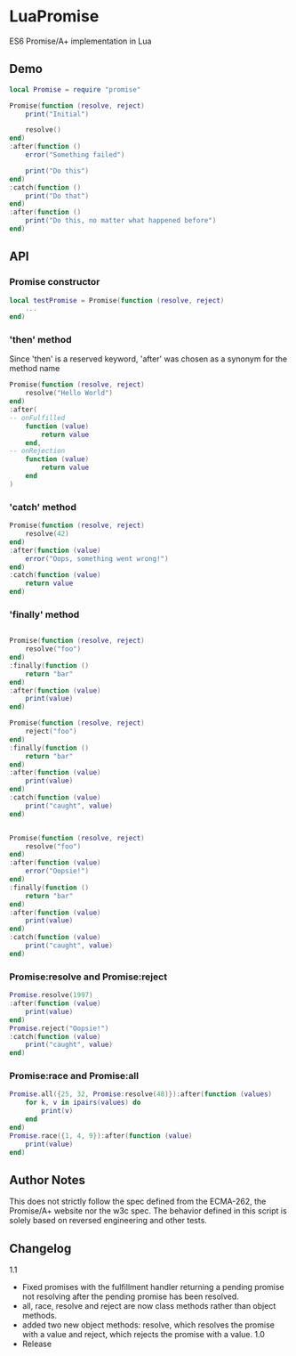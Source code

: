 # LuaPromise
ES6 Promise/A+ implementation in Lua

## Demo
```lua
local Promise = require "promise"

Promise(function (resolve, reject)
    print("Initial")

    resolve()
end)
:after(function ()
    error("Something failed")

    print("Do this")
end)
:catch(function ()
    print("Do that")
end)
:after(function ()
    print("Do this, no matter what happened before")
end)
```

## API
### Promise constructor
```lua
local testPromise = Promise(function (resolve, reject)
    ...
end)
```
### 'then' method 
Since 'then' is a reserved keyword, 'after' was chosen as a synonym for the method name
```lua
Promise(function (resolve, reject)
    resolve("Hello World")
end)
:after(
-- onFulfilled
    function (value)
        return value
    end,
-- onRejection
    function (value)
        return value
    end
)
```
### 'catch' method
```lua
Promise(function (resolve, reject)
    resolve(42)
end)
:after(function (value)
    error("Oops, something went wrong!")
end)
:catch(function (value)
    return value
end)
```
### 'finally' method
```lua

Promise(function (resolve, reject)
    resolve("foo")
end)
:finally(function () 
    return "bar" 
end)
:after(function (value) 
    print(value) 
end)

Promise(function (resolve, reject)
    reject("foo")
end)
:finally(function () 
    return "bar" 
end)
:after(function (value) 
    print(value) 
end)
:catch(function (value)
    print("caught", value)
end)


Promise(function (resolve, reject)
    resolve("foo")
end)
:after(function (value)
    error("Oopsie!")
end)
:finally(function () 
    return "bar" 
end)
:after(function (value) 
    print(value) 
end)
:catch(function (value)
    print("caught", value)
end)
```
### Promise:resolve and Promise:reject
```lua
Promise.resolve(1997)
:after(function (value)
    print(value)
end)
Promise.reject("Oopsie!")
:catch(function (value)
    print("caught", value)
end)
```
### Promise:race and Promise:all
```lua
Promise.all({25, 32, Promise:resolve(48)}):after(function (values)
    for k, v in ipairs(values) do 
        print(v)
    end
end)
Promise.race({1, 4, 9}):after(function (value)
    print(value)
end)
```
## Author Notes
This does not strictly follow the spec defined from the ECMA-262, the Promise/A+ website nor the w3c spec. The behavior defined in this script is solely based on reversed engineering and other tests.


## Changelog
1.1
- Fixed promises with the fulfillment handler returning a pending promise not resolving after the pending promise has been resolved.
- all, race, resolve and reject are now class methods rather than object methods.
- added two new object methods: resolve, which resolves the promise with a value and reject, which rejects the promise with a value.
1.0
- Release